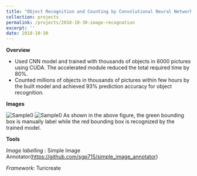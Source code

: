 ```yaml
---
title: "Object Recognition and Counting by Convolutional Neural Networks (CNN)"
collection: projects
permalink: /projects/2018-10-30-image-recognation
excerpt: ''
date: 2018-10-30
---
```

**Overview**

- Used CNN model and trained with thousands of objects in 6000 pictures using CUDA. The accelerated module reduced the total required time by 80%.
- Counted	millions of objects in thousands of pictures within few hours by the built model and achieved 93% prediction accuracy for object	recognition.



**Images**

![Sample0](http://quinn-0511.github.io/images/Sample0.png)
![Sample0](http://quinn-0511.github.io/images/Sample1.png)
As shown in the above figure, the green bounding box is manually label while the red bounding box is recognized by the trained model.

**Tools**

*Image labelling* : Simple Image Annotator(https://github.com/sgp715/simple_image_annotator)

*Framework:* Turicreate
